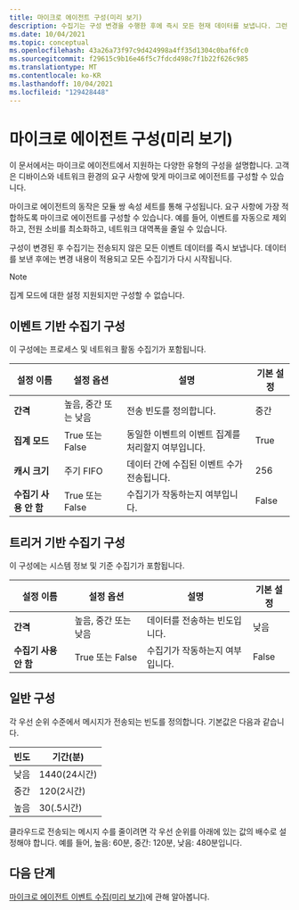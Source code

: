 ```yaml
---
title: 마이크로 에이전트 구성(미리 보기)
description: 수집기는 구성 변경을 수행한 후에 즉시 모든 현재 데이터를 보냅니다. 그런 다음, 변경 내용이 적용됩니다.
ms.date: 10/04/2021
ms.topic: conceptual
ms.openlocfilehash: 43a26a73f97c9d424998a4ff35d1304c0baf6fc0
ms.sourcegitcommit: f29615c9b16e46f5c7fdcd498c7f1b22f626c985
ms.translationtype: MT
ms.contentlocale: ko-KR
ms.lasthandoff: 10/04/2021
ms.locfileid: "129428448"
---
```

# <a name="micro-agent-configurations-preview"></a>마이크로 에이전트 구성(미리 보기)

이 문서에서는 마이크로 에이전트에서 지원하는 다양한 유형의 구성을 설명합니다. 고객은 디바이스와 네트워크 환경의 요구 사항에 맞게 마이크로 에이전트를 구성할 수 있습니다.  

마이크로 에이전트의 동작은 모듈 쌍 속성 세트를 통해 구성됩니다. 요구 사항에 가장 적합하도록 마이크로 에이전트를 구성할 수 있습니다. 예를 들어, 이벤트를 자동으로 제외하고, 전원 소비를 최소화하고, 네트워크 대역폭을 줄일 수 있습니다.

구성이 변경된 후 수집기는 전송되지 않은 모든 이벤트 데이터를 즉시 보냅니다. 데이터를 보낸 후에는 변경 내용이 적용되고 모든 수집기가 다시 시작됩니다.

> [!Note]
> 집계 모드에 대한 설정 지원되지만 구성할 수 없습니다.

## <a name="event-based-collectors-configurations"></a>이벤트 기반 수집기 구성

이 구성에는 프로세스 및 네트워크 활동 수집기가 포함됩니다.

| 설정 이름 | 설정 옵션 | 설명 | 기본 설정 |
|--|--|--|--|
| **간격** | 높음, 중간 또는 낮음 | 전송 빈도를 정의합니다. | 중간 |
| **집계 모드** | True 또는 False | 동일한 이벤트의 이벤트 집계를 처리할지 여부입니다.  | True |
| **캐시 크기** | 주기 FIFO | 데이터 간에 수집된 이벤트 수가 전송됩니다. | 256 |
| **수집기 사용 안 함** | True 또는 False | 수집기가 작동하는지 여부입니다. | False |

## <a name="trigger-based-collectors-configurations"></a>트리거 기반 수집기 구성

이 구성에는 시스템 정보 및 기준 수집기가 포함됩니다.

| 설정 이름 | 설정 옵션 | 설명 | 기본 설정 |
|--|--|--|--|
| **간격** | 높음, 중간 또는 낮음 | 데이터를 전송하는 빈도입니다. | 낮음 |
| **수집기 사용 안 함** | True 또는 False | 수집기가 작동하는지 여부입니다. | False |

## <a name="general-configuration"></a>일반 구성

각 우선 순위 수준에서 메시지가 전송되는 빈도를 정의합니다. 기본값은 다음과 같습니다.

| 빈도 | 기간(분) |
|--|--|
| 낮음 | 1440(24시간) |
| 중간 | 120(2시간) |
| 높음 | 30(.5시간) |

클라우드로 전송되는 메시지 수를 줄이려면 각 우선 순위를 아래에 있는 값의 배수로 설정해야 합니다. 예를 들어, 높음: 60분, 중간: 120분, 낮음: 480분입니다.

## <a name="next-steps"></a>다음 단계

[마이크로 에이전트 이벤트 수집(미리 보기)](concept-event-aggregation.md)에 관해 알아봅니다.
